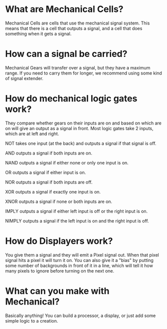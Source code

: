 # What are Mechanical Cells?

Mechanical Cells are cells that use the mechanical signal system.
This means that there is a cell that outputs a signal, and a cell that does something when it gets a signal.

# How can a signal be carried?

Mechanical Gears will transfer over a signal, but they have a maximum range.
If you need to carry them for longer, we recommend using some kind of signal extender.

# How do mechanical logic gates work?

They compare whether gears on their inputs are on and based on which are on will give an output as a signal in front. Most logic gates take 2 inputs, which are at left and right.

NOT takes one input (at the back) and outputs a signal if that signal is off.

AND outputs a signal if both inputs are on.

NAND outputs a signal if either none or only one input is on.

OR outputs a signal if either input is on.

NOR outputs a signal if both inputs are off.

XOR outputs a signal if exactly one input is on.

XNOR outputs a signal if none or both inputs are on.

IMPLY outputs a signal if either left input is off or the right input is on.

NIMPLY outputs a signal if the left input is on and the right input is off.

# How do Displayers work?

You give them a signal and they will emit a Pixel signal out. When that pixel signal hits a pixel it will turn it on. You can also give it a "bias" by putting some number of backgrounds in front of it in a line, which will tell it how many pixels to ignore before turning on the next one.

# What can you make with Mechanical?

Basically anything! You can build a processor, a display, or just add some simple logic to a creation.
